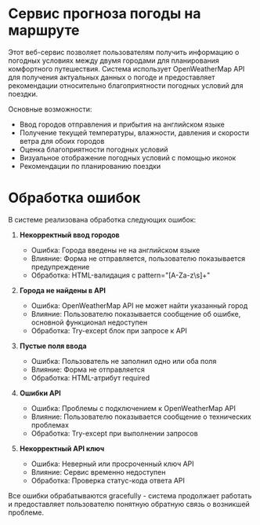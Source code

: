 # Сервис прогноза погоды на маршруте

Этот веб-сервис позволяет пользователям получить информацию о погодных условиях между двумя городами для планирования комфортного путешествия. Система использует OpenWeatherMap API для получения актуальных данных о погоде и предоставляет рекомендации относительно благоприятности погодных условий для поездки.

Основные возможности:
- Ввод городов отправления и прибытия на английском языке
- Получение текущей температуры, влажности, давления и скорости ветра для обоих городов
- Оценка благоприятности погодных условий
- Визуальное отображение погодных условий с помощью иконок
- Рекомендации по планированию поездки

# Обработка ошибок

В системе реализована обработка следующих ошибок:

1. **Некорректный ввод городов**
   - Ошибка: Города введены не на английском языке
   - Влияние: Форма не отправляется, пользователю показывается предупреждение
   - Обработка: HTML-валидация с pattern="[A-Za-z\s]+"

2. **Города не найдены в API**
   - Ошибка: OpenWeatherMap API не может найти указанный город
   - Влияние: Пользователю показывается сообщение об ошибке, основной функционал недоступен
   - Обработка: Try-except блок при запросе к API

3. **Пустые поля ввода** 
   - Ошибка: Пользователь не заполнил одно или оба поля
   - Влияние: Форма не отправляется
   - Обработка: HTML-атрибут required

4. **Ошибки API**
   - Ошибка: Проблемы с подключением к OpenWeatherMap API
   - Влияние: Пользователю показывается сообщение о технических проблемах
   - Обработка: Try-except при выполнении запросов

5. **Некорректный API ключ**
   - Ошибка: Неверный или просроченный ключ API
   - Влияние: Сервис временно недоступен
   - Обработка: Проверка статус-кода ответа API

Все ошибки обрабатываются gracefully - система продолжает работать и предоставляет пользователю понятную обратную связь о возникшей проблеме.
